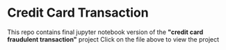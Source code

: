 # Credit Card Transaction
This repo contains final jupyter notebook version of the **"credit card fraudulent transaction"** project 
Click on the file above to view the project
